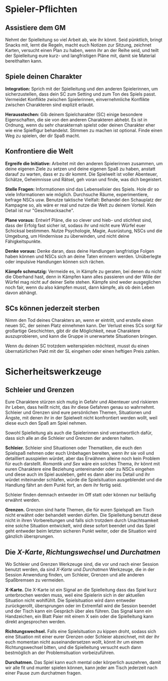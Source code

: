 <head>
  <link rel="shortcut icon" href="https://media.dndbeyond.com/images/web/favicon.png" />
</head>

# Spieler-Pflichten

## Assistiere dem GM

Nehmt der Spielleitung so viel Arbeit ab, wie ihr könnt. Seid pünktlich, bringt Snacks mit, lernt die Regeln, macht euch Notizen zur Sitzung, zeichnet Karten, versucht einen Plan zu haben, wenn ihr an der Reihe seid, und teilt der Spielleitung eure kurz- und langfristigen Pläne mit, damit sie Material bereithalten kann.

## Spiele deinen Charakter

**Integration:** Sprich mit der Spielleitung und den anderen Spielerinnen, um sicherzustellen, dass dein SC zum Setting und zum Ton des Spiels passt. Vermeidet Konflikte zwischen Spielerinnen, einvernehmliche Konflikte zwischen Charakteren sind explizit erlaubt.

**Herausstechen:** Gib deinem Spielcharakter (SC) einige besondere Eigenschaften, die sie von den anderen Charakteren abhebt. Es ist in Ordnung, wenn du sehr charakternah spielst oder deinen Charakter eher wie eine Spielfigur behandelst. Stimmen zu machen ist optional. Finde einen Weg zu spielen, der dir Spaß macht.

## Konfrontiere die Welt

**Ergreife die Initiative:** Arbeitet mit den anderen Spielerinnen zusammen, um deine eigenen Ziele zu setzen und deine eigenen Spaß zu haben, anstatt darauf zu warten, dass er zu dir kommt. Die Spielwelt ist voller Abenteuer, Schätze, Geheimnisse und Rätsel, geh voran und finde, was dich begeistert.

**Stelle Fragen:** Informationen sind das Lebenselixier des Spiels. Hole dir so viele Informationen wie möglich. Durchsuche Räume, experimentiere, befrage  NSCs usw. Benutze taktische Vielfalt: Behandel den Schauplatz der Kampagne so, als wäre er real und nutze die Welt zu deinem Vorteil. Kein Detail ist nur "Geschmacksache".

**Plane voraus:** Entwirf Pläne, die so clever und hieb- und stichfest sind, dass der Erfolg fast sicher ist, sodass ihr und nicht eure Würfel euer Schicksal bestimmen. Nutze Psychologie, Magie, Ausrüstung, NSCs und die Umgebung, um Hindernisse zu überwinden, und nicht deine Fähigkeitspunkte.

**Denke voraus:** Denke daran, dass deine Handlungen langfristige Folgen haben können und NSCs sich an deine Taten erinnern werden. Unüberlegte oder impulsive Handlungen können sich rächen.

**Kämpfe schmutzig:** Vermeide es, in Kämpfe zu geraten, bei denen du nicht die Oberhand hast, denn in Kämpfen kann alles passieren und der Wille der Würfel mag nicht auf deiner Seite stehen. Kämpfe sind weder ausgeglichen noch fair, wenn du also kämpfen musst, dann kämpfe, als ob dein Leben davon abhängt.

## SCs können jederzeit sterben

Nimm den Tod deines Charakters an, wenn er eintritt, und erstelle einen neuen SC, der seinen Platz einnehmen kann. Der Verlust eines SCs sorgt für großartige Geschichten, gibt dir die Möglichkeit, neue Charaktere auszuprobieren, und kann die Gruppe in unerwartete Situationen bringen.

Wenn du deinen SC trotzdem weiterspielen möchtest, musst du einen übernatürlichen Pakt mit der SL eingehen oder einen heftigen Preis zahlen.

<!-- 
# Player Duties

## Assist the GM

Take as much work off of the GM's shoulders as you can. Show up on time, bring snacks, learn the rules, keep session notes, draw maps, be ready for your turn, and tell the GM your short and long- term plans so they can have material ready.

## Play Your Character

**Fitting in:** Talk to the GM and the other players to make sure your PC meshes with the setting and tone of the game. Avoid creating inter-party conflicts unless the other players agree.

**Standing out:** Give your PC some distinctive features that set them apart from the other characters. Note that it's fine to play very in-character or to treat your character more like a pawn. Doing voices is optional. Find a way to play that you enjoy.

## Confront the World

**Take initiative:** Work with the other players to set your own goals and make your own fun rather than waiting for it to come to you.

**Ask questions:** Information is the lifeblood of the game. Get as much of it as you can. Search rooms, experiment, consult sages, etc. apply tactical infinity: Treat the campaign setting as if it was real and turn the world to your advantage. No detail is simply “flavor.”

**Scheme:** Avoid risky plans that require you to roll dice. Instead, create plans so clever and airtight that success is certain. Use psychology, magic, equipment, NPCs, and the environment to overcome obstacles rather than your ability scores.

**Think ahead:** Remember that your actions can have long-term consequences and NPCs will remember what you've done. Rash or impulsive actions can come back to haunt you.

**Fight dirty:** Avoid getting into fights where you don't have the upper hand. Combat in Knave is neither balanced nor fair, so if you must fight, fight like your life depends on it.

## Prepare to Die

Embrace your character's death when it happens and roll up a new PC to take their place. Losing a PC makes for great stories, lets you try out new characters, and can thrust the party into unexpected situations.

-->

# Sicherheitswerkzeuge

## Schleier und Grenzen

Eure Charaktere stürzen sich mutig in Gefahr und Abenteuer und riskieren ihr Leben, dass heißt nicht, das ihr diese Gefahren genau so wahrnehmt. Schleier und Grenzen sind eure persönlichen Themen, Situationen und Ängste, mit denen ihr in der Spielwelt nicht konfrontiert werden wollt, weil diese euch den Spaß am Spiel nehmen.

Sowohl Spielleitung als auch die Spielerinnen sind verantwortlich dafür, dass sich alle an die Schleier und Grenzen der anderen halten.  

**Schleier.** Schleier sind Situationen oder Thematiken, die euch den Spielspaß nehmen oder euch Unbehagen bereiten, wenn ihr sie voll und detailliert ausspielen würdet, aber das Erwähnen alleine noch kein Problem für euch darstellt. _Romantik und Sex_ wäre ein solches Thema, ihr könnt mit euren Charaktere eine Beziehung untereinander oder zu NSCs eingehen und diese auch im Spiel ausleben, geht es dann aber ins Detail und ihr würdet miteinander schlafen, würde die Spielsituation ausgeblendet und die Handlung fährt an dem Punkt fort, an dem ihr fertig seid.

Schleier finden demnach entweder im Off statt oder können nur beiläufig erwähnt werden.

**Grenzen.** Grenzen sind harte Themen, die für euren Spielspaß am Tisch nicht erwähnt oder behandelt werden dürfen. Die Spielleitung benutzt diese nicht in ihren Vorbereitungen und falls sich trotzdem durch Unachtsamkeit eine solche Situation entwickelt, wird diese sofort beendet und das Spiel geht entweder beim letzten sicheren Punkt weiter, oder die Situation wird gänzlich übersprungen.

## Die _X-Karte_, _Richtungswechsel_ und _Durchatmen_

Wo Schleier und Grenzen Werkzeuge sind, die vor und nach einer Session benutzt werden, da sind _X-Karte_ und _Durchatmen_ Werkzeuge, die in der Session Anwendung finden, um Schleier, Grenzen und alle anderen Spaßbremsen zu vermeiden. 

**X-Karte.** Die X-Karte ist ein Signal an die Spielleitung dass das Spiel kurz unterbrochen werden muss, weil eine Spielerin sich in der aktuellen Situation nicht wohlfühlt. Die Spielsituation wird dann entweder zurückgerollt, übersprungen oder im Extremfall wird die Session beendet und der Tisch kann ein Gespräch über ales führen. Das Signal kann ein Handzeichen, ein Blatt Paier mit einem X sein oder die Spielleitung kann direkt angesprochen werden.

**Richtungswechsel.** Falls eine Spielsituation zu kippen droht, sodass sich eine Situation mit einer eurer Grenzen oder Schleier abzeichnet, mit der ihr euch momentan nicht auseinandersetzen wollt, könnt ihr um einem Richtungswechsel bitten, und die Spielleitung versucht euch dann bestmöglich an der Problemsituation vorbeizuführen.

**Durchatmen.** Das Spiel kann euch mental oder körperlich auszehren, damit wir alle fit und munter spielen können, kann jeder am Tisch jederzeit nach einer Pause zum durchatmen fragen.